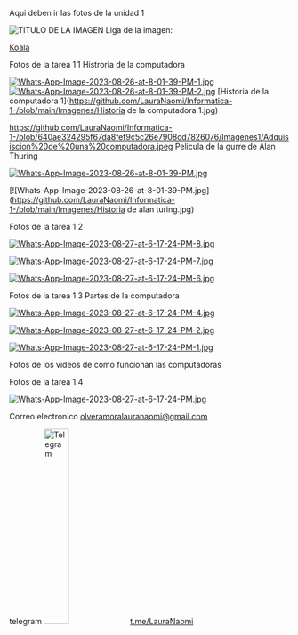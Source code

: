Aqui deben ir las fotos de la unidad 1

<img src="AQUI PONER LA URL DE LA IMAGEN" alt="TITULO DE LA IMAGEN" width="PORCENTAJE DE ANCHO %"/>
Liga de la imagen:

[Koala](https://github.com/LauraNaomi/Informatica-1-/blob/main/Imagenes/Koala.jpg) 

Fotos de la tarea 1.1 
Histroria de la computadora

[![Whats-App-Image-2023-08-26-at-8-01-39-PM-1.jpg](https://i.postimg.cc/sDJQjjC4/Whats-App-Image-2023-08-26-at-8-01-39-PM-1.jpg)](https://postimg.cc/6yy5zN38)
[![Whats-App-Image-2023-08-26-at-8-01-39-PM-2.jpg](https://i.postimg.cc/PJ3gyv8M/Whats-App-Image-2023-08-26-at-8-01-39-PM-2.jpg)](https://postimg.cc/T5bNYw0y)
[Historia de la computadora 1](https://github.com/LauraNaomi/Informatica-1-/blob/main/Imagenes/Historia de la computadora 1.jpg)

https://github.com/LauraNaomi/Informatica-1-/blob/640ae324295f67da8fef9c5c26e7908cd7826076/Imagenes1/Adquisiscion%20de%20una%20computadora.jpeg
Pelicula de la gurre de Alan Thuring 


[![Whats-App-Image-2023-08-26-at-8-01-39-PM.jpg](https://i.postimg.cc/qq3FsD4p/Whats-App-Image-2023-08-26-at-8-01-39-PM.jpg)](https://postimg.cc/5Qfp13Xr) 

[![Whats-App-Image-2023-08-26-at-8-01-39-PM.jpg] (https://github.com/LauraNaomi/Informatica-1-/blob/main/Imagenes/Historia de alan turing.jpg) 

Fotos de la tarea 1.2

[![Whats-App-Image-2023-08-27-at-6-17-24-PM-8.jpg](https://i.postimg.cc/wBRDTCVx/Whats-App-Image-2023-08-27-at-6-17-24-PM-8.jpg)](https://postimg.cc/zL5yxP64)

[![Whats-App-Image-2023-08-27-at-6-17-24-PM-7.jpg](https://i.postimg.cc/QxPtxHn5/Whats-App-Image-2023-08-27-at-6-17-24-PM-7.jpg)](https://postimg.cc/4m6ZWNGN)

[![Whats-App-Image-2023-08-27-at-6-17-24-PM-6.jpg](https://i.postimg.cc/TYZdvBpJ/Whats-App-Image-2023-08-27-at-6-17-24-PM-6.jpg)](https://postimg.cc/HV9DQZ0r)

Fotos de la tarea 1.3
Partes de la computadora

[![Whats-App-Image-2023-08-27-at-6-17-24-PM-4.jpg](https://i.postimg.cc/cLSJ8V04/Whats-App-Image-2023-08-27-at-6-17-24-PM-4.jpg)](https://postimg.cc/2V0Ys91P)

[![Whats-App-Image-2023-08-27-at-6-17-24-PM-2.jpg](https://i.postimg.cc/GpnvtMSk/Whats-App-Image-2023-08-27-at-6-17-24-PM-2.jpg)](https://postimg.cc/0zZzHCvQ)

[![Whats-App-Image-2023-08-27-at-6-17-24-PM-1.jpg](https://i.postimg.cc/tJss2PMq/Whats-App-Image-2023-08-27-at-6-17-24-PM-1.jpg)](https://postimg.cc/5QM9tHJT)

Fotos de los videos de como funcionan las computadoras


Fotos de la tarea 1.4

[![Whats-App-Image-2023-08-27-at-6-17-24-PM.jpg](https://i.postimg.cc/bY0nVHrJ/Whats-App-Image-2023-08-27-at-6-17-24-PM.jpg)](https://postimg.cc/JtntGXbV)





Correo electronico 
[olveramoralauranaomi@gmail.com](https://mail.google.com/mail/u/0/#inbox)

telegram
<img src="https://github.com/jzavalar/Informatica/blob/main/images /telegram_logo.svg" alt="Telegram" width="30%"/> [t.me/LauraNaomi](https://LauraNaomi.t.me)
